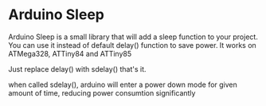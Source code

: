 Arduino Sleep
============

Arduino Sleep is a small library that will add a sleep function to your project.
You can use it instead of default delay() function to save power.
It works on ATMega328, ATTiny84 and ATTiny85

Just replace delay() with sdelay() that's it.

when called sdelay(), arduino will enter a power down mode for given amount of time, 
reducing power consumtion significantly

